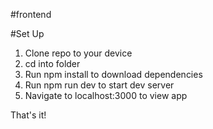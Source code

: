 #frontend

#Set Up

1. Clone repo to your device
2. cd into folder
3. Run npm install to download dependencies
4. Run npm run dev to start dev server
5. Navigate to localhost:3000 to view app

That's it!

